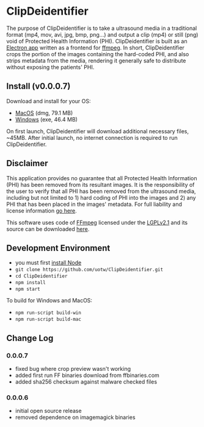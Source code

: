 # ClipDeidentifier
The purpose of ClipDeidentifier is to take a ultrasound media in a traditional format (mp4, mov, avi, jpg, bmp, png...) and output a clip (mp4) or still (png) void of Protected Health Information (PHI). ClipDeidentifier is built as an [Electron app](https://electronjs.org/) written as a frontend for [ffmpeg](https://www.ffmpeg.org/). In short, ClipDeidentifier crops the portion of the images containing the hard-coded PHI, and also strips metadata from the media, rendering it generally safe to distribute without exposing the patients' PHI.

## Install (v0.0.0.7)
Download and install for your OS:
- [MacOS](https://d25ixnv6uinqzi.cloudfront.net/Anonymizer/CD.installer.0.0.0.7.dmg) (dmg, 79.1 MB)
- [Windows](https://d25ixnv6uinqzi.cloudfront.net/Anonymizer/CD.installer.0.0.0.7.exe) (exe, 46.4 MB)

On first launch, ClipDeidentifier will download additional necessary files, ~45MB. After initial launch, no internet connection is required to run ClipDeidentifier.


## Disclaimer
This application provides no guarantee that all Protected Health Information (PHI) has been removed from its resultant images. It is the responsibility of the user to verify that all PHI has been removed from the ultrasound media, including but not limited to 1) hard coding of PHI into the images and 2) any PHI that has been placed in the images' metadata. For full liability and license information [go here](https://github.com/uotw/ClipDeidentifier/blob/master/LICENSE.md). 

This software uses code of <a href=http://ffmpeg.org>FFmpeg</a> licensed under the <a href=http://www.gnu.org/licenses/old-licenses/lgpl-2.1.html>LGPLv2.1</a> and its source can be downloaded <a href=link_to_your_sources>here</a>.

## Development Environment
- you must first [install Node](https://nodejs.org/en/download/)
- `git clone https://github.com/uotw/ClipDeidentifier.git`
- `cd ClipDeidentifier`
- `npm install`
- `npm start`

To build for Windows and MacOS:
- `npm run-script build-win`
- `npm run-script build-mac`

## Change Log
### 0.0.0.7
- fixed bug where crop preview wasn't working
- added first run FF binaries download from ffbinaries.com
- added sha256 checksum against malware checked files

### 0.0.0.6
- initial open source release
- removed dependence on imagemagick binaries

